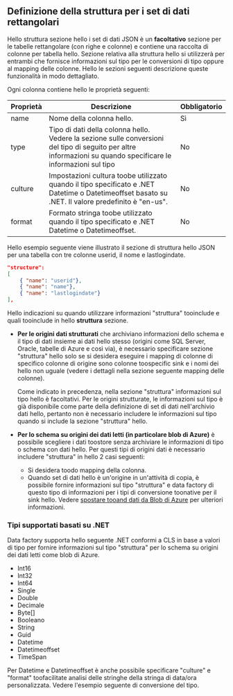 ## <a name="specifying-structure-definition-for-rectangular-datasets"></a>Definizione della struttura per i set di dati rettangolari
Hello struttura sezione hello i set di dati JSON è un **facoltativo** sezione per le tabelle rettangolare (con righe e colonne) e contiene una raccolta di colonne per tabella hello. Sezione relativa alla struttura hello si utilizzerà per entrambi che fornisce informazioni sul tipo per le conversioni di tipo oppure al mapping delle colonne. Hello le sezioni seguenti descrizione queste funzionalità in modo dettagliato. 

Ogni colonna contiene hello le proprietà seguenti:

| Proprietà | Descrizione | Obbligatorio |
| --- | --- | --- |
| name |Nome della colonna hello. |Sì |
| type |Tipo di dati della colonna hello. Vedere la sezione sulle conversioni del tipo di seguito per altre informazioni su quando specificare le informazioni sul tipo |No |
| culture |Impostazioni cultura toobe utilizzato quando il tipo specificato e .NET Datetime o Datetimeoffset basato su .NET. Il valore predefinito è "en-us". |No |
| format |Formato stringa toobe utilizzato quando il tipo specificato e .NET Datetime o Datetimeoffset. |No |

Hello esempio seguente viene illustrato il sezione di struttura hello JSON per una tabella con tre colonne userid, il nome e lastlogindate.

```json
"structure": 
[
    { "name": "userid"},
    { "name": "name"},
    { "name": "lastlogindate"}
],
```

Hello indicazioni su quando utilizzare informazioni "struttura" tooinclude e quali tooinclude in hello **struttura** sezione.

* **Per le origini dati strutturati** che archiviano informazioni dello schema e il tipo di dati insieme ai dati hello stesso (origini come SQL Server, Oracle, tabelle di Azure e così via), è necessario specificare sezione "struttura" hello solo se si desidera eseguire i mapping di colonne di specifico colonne di origine sono colonne toospecific sink e i nomi dei hello non uguale (vedere i dettagli nella sezione seguente mapping delle colonne). 
  
    Come indicato in precedenza, nella sezione "struttura" informazioni sul tipo hello è facoltativi. Per le origini strutturate, le informazioni sul tipo è già disponibile come parte della definizione di set di dati nell'archivio dati hello, pertanto non è necessario includere le informazioni sul tipo quando si include la sezione "struttura" hello.
* **Per lo schema su origini dei dati letti (in particolare blob di Azure)** è possibile scegliere i dati toostore senza archiviare le informazioni di tipo o schema con dati hello. Per questi tipi di origini dati è necessario includere "struttura" in hello 2 casi seguenti:
  * Si desidera toodo mapping della colonna.
  * Quando set di dati hello è un'origine in un'attività di copia, è possibile fornire informazioni sul tipo "struttura" e data factory di questo tipo di informazioni per i tipi di conversione toonative per il sink hello. Vedere [spostare tooand dati da Blob di Azure](../articles/data-factory/data-factory-azure-blob-connector.md) per ulteriori informazioni.

### <a name="supported-net-based-types"></a>Tipi supportati basati su .NET
Data factory supporta hello seguente .NET conformi a CLS in base a valori di tipo per fornire informazioni sul tipo "struttura" per lo schema su origini dei dati letti come blob di Azure.

* Int16
* Int32 
* Int64
* Single
* Double
* Decimale
* Byte[]
* Booleano
* String 
* Guid
* Datetime
* Datetimeoffset
* TimeSpan 

Per Datetime e Datetimeoffset è anche possibile specificare "culture" e "format" toofacilitate analisi delle stringhe della stringa di data/ora personalizzata. Vedere l'esempio seguente di conversione del tipo.

